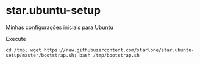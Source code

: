 # star.ubuntu-setup

Minhas configurações iniciais para Ubuntu

Execute
```
cd /tmp; wget https://raw.githubusercontent.com/starlone/star.ubuntu-setup/master/bootstrap.sh; bash /tmp/bootstrap.sh
```
